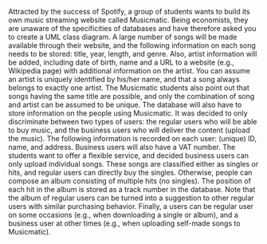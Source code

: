Attracted by the success of Spotify, a group of students wants to build its own music streaming website called Musicmatic. Being economists, they are unaware of the specificities of databases and have therefore asked you to create a UML class diagram.
A large number of songs will be made available through their website, and the following information on each song needs to be stored: title, year, length, and genre. Also, artist information will be added, including date of birth, name and a URL to a website (e.g., Wikipedia page) with additional information on the artist. You can assume an artist is uniquely identified by his/her name, and that a song always belongs to exactly one artist. The Musicmatic students also point out that songs having the same title are possible, and only the combination of song and artist can be assumed to be unique.
The database will also have to store information on the people using Musicmatic. It was decided to only discriminate between two types of users: the regular users who will be able to buy music, and the business users who will deliver the content (upload the music). The following information is recorded on each user: (unique) ID, name, and address. Business users will also have a VAT number. The students want to offer a flexible service, and decided business users can only upload individual songs. These songs are classified either as singles or hits, and regular users can directly buy the singles. Otherwise, people can compose an album consisting of multiple hits (no singles). The position of each hit in the album is stored as a track number in the database. Note that the album of regular users can be turned into a suggestion to other regular users with similar purchasing behavior. 
Finally, a users can be regular user on some occasions (e.g., when downloading a single or album), and a business user at other times (e.g., when uploading self-made songs to Musicmatic).